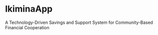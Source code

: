 # IkiminaApp
A Technology-Driven Savings and Support System for Community-Based Financial Cooperation
